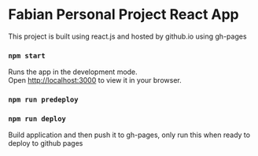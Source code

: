 # Fabian Personal Project React App

This project is built using react.js and hosted by github.io using gh-pages

### `npm start`

Runs the app in the development mode.\
Open [http://localhost:3000](http://localhost:3000) to view it in your browser.

### `npm run predeploy`
### `npm run deploy`

Build application and then push it to gh-pages, only run this when ready to deploy to github pages

